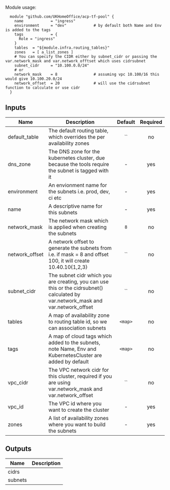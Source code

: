 Module usage:

      module "github.com/UKHomeOffice/acp-tf-pool" {
        name            = "ingress"
        environment     = "dev"            # by default both Name and Env is added to the tags
        tags            = {
          Role = "ingress"
        }
        tables  = "${module.infra.routing_tables}"
        zones   = [ a_list_zones ]
        # You can specify the CIDR either by subnet_cidr or passing the var.network_mask and var.network_offtset which uses cidrsubnet
        subnet_cidr     = "10.100.0.0/24"
        # or
        network_mask    = 8                # assuming vpc 10.100/16 this would give 10.100.20.0/24
        network_offset  = 20               # will use the cidrsubnet function to calculate or use cidr
      }



## Inputs

| Name | Description | Default | Required |
|------|-------------|:-----:|:-----:|
| default_table | The default routing table, which overrides the per availability zones | `` | no |
| dns_zone | The DNS zone for the kubernetes cluster, due because the tools require the subnet is tagged with it | - | yes |
| environment | An envionment name for the subnets i.e. prod, dev, ci etc | - | yes |
| name | A descriptive name for this subnets | - | yes |
| network_mask | The network mask which is applied when creating the subnets | `8` | no |
| network_offset | A network offset to generate the subnets from i.e. if mask = 8 and offset 100, it will create 10.40.10{1,2,3} | `` | no |
| subnet_cidr | The subnet cidr which you are creating, you can use this or the cidrsubnet() calculated by var.network_mask and var.network_offset | `` | no |
| tables | A map of availability zone to routing table id, so we can association subnets | `<map>` | no |
| tags | A map of cloud tags which added to the subnets, note Name, Env and KubernetesCluster are added by default | `<map>` | no |
| vpc_cidr | The VPC network cidr for this cluster, required if you are using var.network_mask and var.network_offset | `` | no |
| vpc_id | The VPC id where you want to create the cluster | - | yes |
| zones | A list of availability zones where you want to build the subnets | - | yes |

## Outputs

| Name | Description |
|------|-------------|
| cidrs |  |
| subnets |  |


